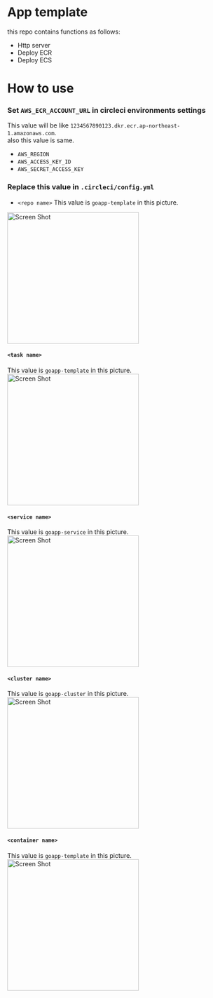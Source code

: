 
# App template

this repo contains functions as follows:
- Http server
- Deploy ECR 
- Deploy ECS

# How to use 

### Set `AWS_ECR_ACCOUNT_URL` in circleci environments settings
This value will be like `1234567890123.dkr.ecr.ap-northeast-1.amazonaws.com`.  
also this value is same.  
- `AWS_REGION`  
- `AWS_ACCESS_KEY_ID`  
- `AWS_SECRET_ACCESS_KEY`  

### Replace this value in `.circleci/config.yml`  
- `<repo name>`
This value is `goapp-template` in this picture.    
<img width="300" alt="Screen Shot" src="https://user-images.githubusercontent.com/6281583/56255279-4dd14c80-60ff-11e9-990d-7392c819afeb.png">


#### `<task name>` 
This value is `goapp-template` in this picture.    
<img width="300" alt="Screen Shot" src="https://user-images.githubusercontent.com/6281583/56255422-c59f7700-60ff-11e9-8007-fcb9219c8fff.png">  

  
 
#### `<service name>`
This value is `goapp-service` in this picture.   
<img width="300" alt="Screen Shot" src="https://user-images.githubusercontent.com/6281583/56255723-de5c5c80-6100-11e9-8ae5-3c47162d973f.png">  

#### `<cluster name>`
This value is `goapp-cluster` in this picture.  
<img width="300" alt="Screen Shot" src="https://user-images.githubusercontent.com/6281583/56255607-7e65b600-6100-11e9-8b18-4017c645906d.png">

#### `<container name>`  
This value is `goapp-template` in this picture.  
<img width="300" alt="Screen Shot" src="https://user-images.githubusercontent.com/6281583/56255783-18c5f980-6101-11e9-961f-b373707fe104.png">

        
